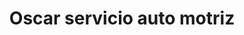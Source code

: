 ---
title: "Oscar servicio auto motriz"
url: /colima/oscar-servicio-auto-motriz/
shop: reparación de automóviles
---